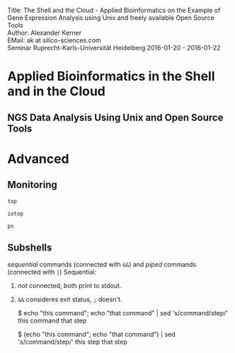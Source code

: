Title: The Shell and the Cloud - Applied Bioinformatics on the Example of Gene Expression Analysis using Unix and freely available Open Source Tools</br>
Author: Alexander Kerner</br>
EMail: ak at silico-sciences.com</br>
Seminar Ruprecht-Karls-Universität Heidelberg 2016-01-20 - 2016-01-22

# Applied Bioinformatics in the Shell and in the Cloud

## NGS Data Analysis Using Unix and Open Source Tools

# Advanced

## Monitoring

`top`

`iotop`

`ps`

## Subshells

*sequential* commands (connected with `&&`) and *piped* commands (connected with `|`)
Sequential:
1. *not* connected, both print to stdout.
2. `&&` consideres exit status, `;` doesn't.

    $ echo "this command"; echo "that command" | sed 's/command/step/'
    this command
    that step

    $ (echo "this command"; echo "that command") | sed 's/command/step/'
    this step
    that step